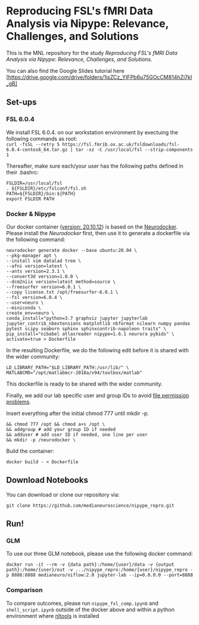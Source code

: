# Reproducing FSL's fMRI Data Analysis via Nipype: Relevance, Challenges, and Solutions

This is the MNL repository for the study _Reproducing FSL's fMRI Data Analysis via Nipype: Relevance, Challenges, and Solutions._

You can also find the Google Slides tutorial here [https://drive.google.com/drive/folders/1isZCz_YIFPb6u75GOcCM814hZi7kI_gB]

## Set-ups

### FSL 6.0.4
We install FSL 6.0.4. on our workstation environment by exectuing the following commands as root:  
`curl -fsSL --retry 5 https://fsl.fmrib.ox.ac.uk/fsldownloads/fsl-6.0.4-centos6_64.tar.gz | tar -xz -C /usr/local/fsl --strip-components 1` 

Thereafter, make sure each/your user has the following paths defined in their .bashrc:
```
FSLDIR=/usr/local/fsl
. ${FSLDIR}/etc/fslconf/fsl.sh
PATH=${FSLDIR}/bin:${PATH}
export FSLDIR PATH
```

### Docker & Nipype

Our docker container ([version: 20.10.12](https://docs.docker.com/engine/release-notes/#201012)) is based on the [Neurodocker](https://github.com/ReproNim/neurodocker). Please install the _Neurodocker_ first, then use it to generate a dockerfile via the following command:
```
neurodocker generate docker --base ubuntu:20.04 \
--pkg-manager apt \
--install vim datalad tree \
--afni version=latest \
--ants version=2.3.1 \
--convert3d version=1.0.0 \
--dcm2niix version=latest method=source \
--freesurfer version=6.0.1 \
--copy license.txt /opt/freesurfer-6.0.1 \
--fsl version=6.0.4 \
--user=neuro \
--miniconda \
create_env=neuro \
conda_install="python=3.7 graphviz jupyter jupyterlab jupyter_contrib_nbextensions matplotlib nbformat nilearn numpy pandas pytest scipy seaborn sphinx sphinxcontrib-napoleon traits" \
pip_install="nibabel atlasreader nipype=1.6.1 neurora pybids" \
activate=true > Dockerfile
```

In the resulting Dockerfile, we do the following edit before it is shared with the wider community:
```
LD_LIBRARY_PATH="$LD_LIBRARY_PATH:/usr/lib/" \
MATLABCMD="/opt/matlabmcr-2018a/v94/toolbox/matlab"
```

This dockerfile is ready to be shared with the wider community. 

Finally, we add our lab specific user and group IDs to avoid [file permission problems](https://vsupalov.com/docker-shared-permissions/). 

Insert everything after the initial chmod 777 until mkdir -p. 

```
&& chmod 777 /opt && chmod a+s /opt \
&& addgroup # add your group ID if needed
&& adduser # add user ID if needed, one line per user
&& mkdir -p /neurodocker \
```

Build the container: 

```
docker build - < Dockerfile
```
## Download Notebooks

You can download or clone our repository via:

```
git clone https://github.com/medianeuroscience/nipype_repro.git
```

## Run!

### GLM

To use our three GLM notebook, please use the following docker command:

```
docker run -it --rm -v {data path}:/home/{user}/data -v {output path}:/home/{user}/out -v .../nipype_repro:/home/{user}/nipype_repro -p 8888:8888 medianeuro/niflow:2.0 jupyter-lab --ip=0.0.0.0 --port=8888
```

### Comparison

To compare outcomes, please run `nipype_fsl_comp.ipynb` and `shell_script.ipynb` outside of the docker above and within a python environment where [nltools](https://nltools.org/) is installed
